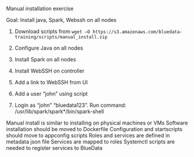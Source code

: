 Manual installation exercise

Goal: Install java, Spark, Webssh on all nodes

1. Download scripts from 
`wget –O https://s3.amazonaws.com/bluedata-training/scripts/manual_install.zip`

2. Configure Java on all nodes 

3. Install Spark on all nodes

4. Install WebSSH on controller

5. Add a link to WebSSH from UI

6. Add a user “john” using script 

7. Login as “john” “bluedata123”. Run command: /usr/lib/spark/spark*/bin/spark-shell

Manual install is similar to installing on  physical machines or VMs
Software installation should be moved to Dockerfile
Configuration and startscripts should move to appconfig scripts
Roles and services are defined in metadata json file
Services are mapped to roles
Systemctl scripts are needed to register services to BlueData


